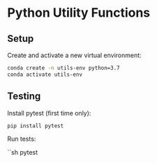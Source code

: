 # Python Utility Functions

## Setup

Create and activate a new virtual environment:

```sh
conda create -n utils-env python=3.7
conda activate utils-env
```

## Testing

Install pytest (first time only):

```sh
pip install pytest
```

Run tests:

``sh
pytest
```
